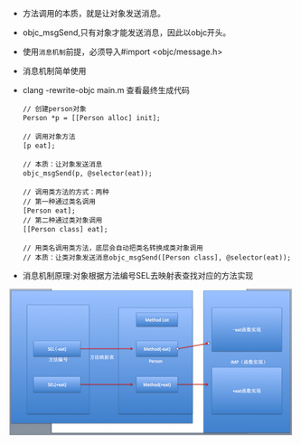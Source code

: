- 方法调用的本质，就是让对象发送消息。
- objc_msgSend,只有对象才能发送消息，因此以objc开头。
- 使用`消息机制`前提，必须导入#import <objc/message.h>
- 消息机制简单使用
- clang -rewrite-objc main.m 查看最终生成代码

  ```objc
  // 创建person对象
  Person *p = [[Person alloc] init];

  // 调用对象方法
  [p eat];
  
  // 本质：让对象发送消息
  objc_msgSend(p, @selector(eat));

  // 调用类方法的方式：两种
  // 第一种通过类名调用
  [Person eat];
  // 第二种通过类对象调用
  [[Person class] eat];

  // 用类名调用类方法，底层会自动把类名转换成类对象调用
  // 本质：让类对象发送消息objc_msgSend([Person class], @selector(eat));
  ```
- 消息机制原理:对象根据方法编号SEL去映射表查找对应的方法实现

![](/assets/Snip20151013_4.png)
